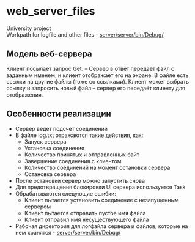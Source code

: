 # web_server_files
University project  
Workpath for logfile and other files - [server/server/bin/Debug/](https://github.com/polinch/web_server_files/tree/master/server/server/bin/Debug)

## Модель веб-сервера
Клиент посылает запрос Get. – Сервер в ответ передаёт файл с заданным
именем, и клиент отображает его на экране. В файле есть ссылки на другие файлы (тоже со ссылками). Клиент может выбрать ссылку и запросить
новый файл – сервер его передаёт клиенту для отображения.

## Особенности реализации
* Сервер ведет подсчет соединений
* В файле log.txt отражаются такие действия, как:
  * Запуск сервера
  * Установка соединения
  * Количество принятых и отправленных байт
  * Завершение соединения с клиентом
  * Количество соединений на момент остановки сервера
  * Остановка сервера
* После остановки сервер можно запустить снова
* Для предотвращения блокировки UI сервера используется Task
* Обрабатываются следующие ошибки:
  * Клиент пытается установить соединение с незапущенным сервером
  * Клиент пытается отправить пустое имя файла
  * Клиент отправил имя несуществующего файла
* Рабочая директория для логфайла сервера и файлов, которые на нем хранятся - [server/server/bin/Debug/](https://github.com/polinch/web_server_files/tree/master/server/server/bin/Debug)
